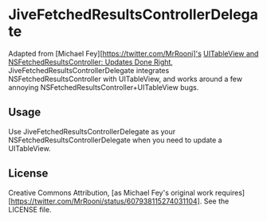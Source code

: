 JiveFetchedResultsControllerDelegate
====================================

Adapted from [Michael Fey][https://twitter.com/MrRooni]'s [UITableView and NSFetchedResultsController: Updates Done Right](https://developer.apple.com/library/prerelease/ios/samplecode/CustomHTTPProtocol/Introduction/Intro.html), JiveFetchedResultsControllerDelegate integrates NSFetchedResultsController with UITableView, and works around a few annoying NSFetchedResultsController+UITableView bugs.

Usage
-----

Use JiveFetchedResultsControllerDelegate as your NSFetchedResultsControllerDelegate when you need to update a UITableView.

License
-------

Creative Commons Attribution, [as Michael Fey's original work requires][https://twitter.com/MrRooni/status/607938115274031104].
See the LICENSE file.

